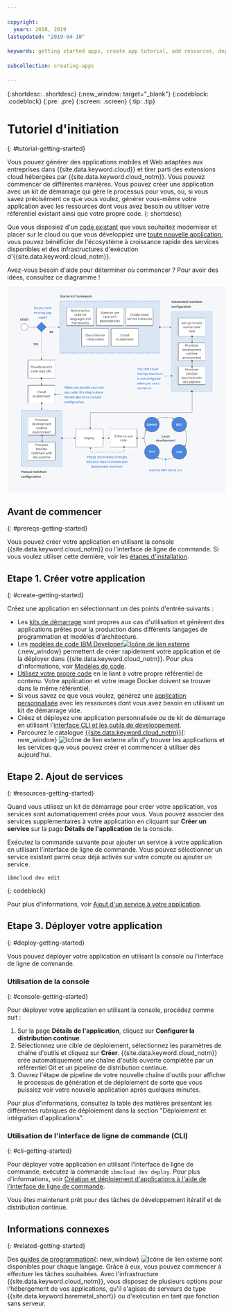 ```yaml
---

copyright:
  years: 2018, 2019
lastupdated: "2019-04-10"

keywords: getting started apps, create app tutorial, add resources, deploy apps, create app, app tutorial

subcollection: creating-apps

---
```


{:shortdesc: .shortdesc}
{:new_window: target="_blank"}
{:codeblock: .codeblock}
{:pre: .pre}
{:screen: .screen}
{:tip: .tip}

# Tutoriel d'initiation
{: #tutorial-getting-started}

Vous pouvez générer des applications mobiles et Web adaptées aux entreprises dans {{site.data.keyword.cloud}} et tirer parti des extensions cloud hébergées par {{site.data.keyword.cloud_notm}}. Vous pouvez commencer de différentes manières. Vous pouvez créer une application avec un kit de démarrage qui gère le processus pour vous, ou, si vous savez précisément ce que vous voulez, générer vous-même votre application avec les ressources dont vous avez besoin ou utiliser votre référentiel existant ainsi que votre propre code.
{: shortdesc}

Que vous disposiez d'un [code existant](/docs/apps/tutorials?topic=creating-apps-tutorial-byoc#tutorial-byoc) que vous souhaitez moderniser et placer sur le cloud ou que vous développiez une [toute nouvelle application](/docs/apps/tutorials?topic=creating-apps-tutorial-starterkit), vous pouvez bénéficier de l'écosystème à croissance rapide des services disponibles et des infrastructures d'exécution d'{{site.data.keyword.cloud_notm}}.

Avez-vous besoin d'aide pour déterminer où commencer ? Pour avoir des idées, consultez ce diagramme !

![Présentation de Developer Experience](images/dev-journey.png "Présentation de Developer Experience")

## Avant de commencer
{: #prereqs-getting-started}

Vous pouvez créer votre application en utilisant la console {{site.data.keyword.cloud_notm}} ou l'interface de ligne de commande. Si vous voulez utiliser cette dernière, voir les [étapes d'installation](/docs/cli?topic=cloud-cli-ibmcloud-cli).

## Etape 1. Créer votre application
{: #create-getting-started}

Créez une application en sélectionnant un des points d'entrée suivants :

* Les [kits de démarrage](/docs/apps/tutorials?topic=creating-apps-tutorial-starterkit) sont propres aux cas d'utilisation et génèrent des applications prêtes pour la production dans différents langages de programmation et modèles d'architecture.
* Les [modèles de code IBM Developer![Icône de lien externe](../icons/launch-glyph.svg "Icône de lien externe")](https://developer.ibm.com/patterns/){:new_window} permettent de créer rapidement votre application et de la déployer dans {{site.data.keyword.cloud_notm}}. Pour plus d'informations, voir [Modèles de code](/docs/apps/tutorials?topic=creating-apps-tutorial-codepattern).
* [Utilisez votre propre code](/docs/apps/tutorials?topic=creating-apps-tutorial-byoc) en le liant à votre propre référentiel de contenu. Votre application et votre image Docker doivent se trouver dans le même référentiel.
* Si vous savez ce que vous voulez, générez une [application personnalisée](/docs/apps/tutorials?topic=creating-apps-tutorial-scratch) avec les ressources dont vous avez besoin en utilisant un kit de démarrage vide.
* Créez et déployez une application personnalisée ou de kit de démarrage en utilisant l'[interface CLI et les outils de développement](/docs/apps?topic=creating-apps-create-deploy-app-cli).
* Parcourez le catalogue [{{site.data.keyword.cloud_notm}}](https://{DomainName}/catalog){: new_window} ![Icône de lien externe](../icons/launch-glyph.svg "Icône de lien externe") afin d'y trouver les applications et les services que vous pouvez créer et commencer à utiliser dès aujourd'hui.

## Etape 2. Ajout de services
{: #resources-getting-started}

Quand vous utilisez un kit de démarrage pour créer votre application, vos services sont automatiquement créés pour vous. Vous pouvez associer des services supplémentaires à votre application en cliquant sur **Créer un service** sur la page **Détails de l'application** de la console.

Exécutez la commande suivante pour ajouter un service à votre application en utilisant l'interface de ligne de commande. Vous pouvez sélectionner un service existant parmi ceux déjà activés sur votre compte ou ajouter un service. 
```
ibmcloud dev edit
```
{: codeblock}

Pour plus d'informations, voir [Ajout d'un service à votre application](/docs/apps?topic=creating-apps-add-resource).

## Etape 3. Déployer votre application
{: #deploy-getting-started}

Vous pouvez déployer votre application en utilisant la console ou l'interface de ligne de commande.

### Utilisation de la console
{: #console-getting-started}

Pour déployer votre application en utilisant la console, procédez comme suit :

1. Sur la page **Détails de l'application**, cliquez sur **Configurer la distribution continue**.
2. Sélectionnez une cible de déploiement, sélectionnez les paramètres de chaîne d'outils et cliquez sur **Créer**. {{site.data.keyword.cloud_notm}} crée automatiquement une chaîne d'outils ouverte complétée par un référentiel Git et un pipeline de distribution continue.
3. Ouvrez l'étape de pipeline de votre nouvelle chaîne d'outils pour afficher le processus de génération et de déploiement de sorte que vous puissiez voir votre nouvelle application après quelques minutes.

Pour plus d'informations, consultez la table des matières présentant les différentes rubriques de déploiement dans la section "Déploiement et intégration d'applications".

### Utilisation de l'interface de ligne de commande (CLI)
{: #cli-getting-started}

Pour déployer votre application en utilisant l'interface de ligne de commande, exécutez la commande `ibmcloud dev deploy`. Pour plus d'informations, voir [Création et déploiement d'applications à l'aide de l'interface de ligne de commande](/docs/apps?topic=creating-apps-create-deploy-app-cli).

Vous êtes maintenant prêt pour des tâches de développement itératif et de distribution continue.

## Informations connexes
{: #related-getting-started}

Des [guides de programmation](https://{DomainName}/docs/home/build){: new_window} ![Icône de lien externe](../icons/launch-glyph.svg "Icône de lien externe") sont disponibles pour chaque langage. Grâce à eux, vous pouvez commencer à effectuer les tâches souhaitées. Avec l'infrastructure {{site.data.keyword.cloud_notm}}, vous disposez de plusieurs options pour l'hébergement de vos applications, qu'il s'agisse de serveurs de type {{site.data.keyword.baremetal_short}} ou d'exécution en tant que fonction sans serveur.
